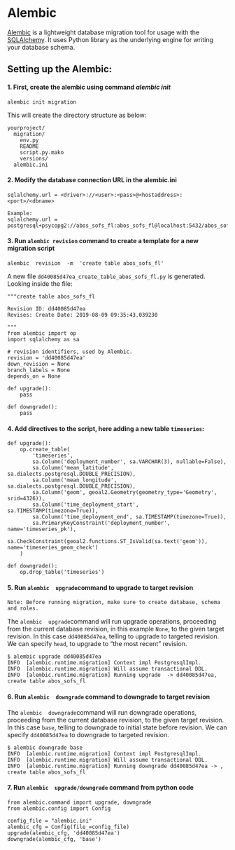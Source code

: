# Alembic

[Alembic](https://alembic.sqlalchemy.org/) is a lightweight database migration tool for usage with the [SQLAlchemy](https://www.sqlalchemy.org/). It uses Python library as the underlying engine for writing your database schema.

## Setting up the Alembic:

#### 1. First, create the alembic using command  _alembic init <name>_

    alembic init migration

This will create the directory structure as below:

    yourproject/
      migration/
        env.py
        README
        script.py.mako
        versions/ 
      alembic.ini

#### 2. Modify the database connection URL in the  alembic.ini

    sqlalchemy.url = <driver>://<user>:<pass>@<hostaddress>:<port>/<dbname>
    
    Example:
    sqlalchemy.url = postgresql+psycopg2://abos_sofs_fl:abos_sofs_fl@localhost:5432/abos_sofs_fl

#### 3. Run  `alembic revision` command  to create a template for a new migration script

    alembic  revision  -m  'create table abos_sofs_fl'

A new file  `dd40085d47ea_create_table_abos_sofs_fl.py`  is generated. Looking inside the file:


    """create table abos_sofs_fl  
      
    Revision ID: dd40085d47ea  
    Revises: Create Date: 2019-08-09 09:35:43.039230  
      
    """
    from alembic import op
    import sqlalchemy as sa
    
    # revision identifiers, used by Alembic.
    revision = 'dd40085d47ea'  
    down_revision = None  
    branch_labels = None  
    depends_on = None
    
    def upgrade():
        pass
    
    def downgrade():
        pass

#### 4. Add directives to the script, here adding a new table `timeseries`:

    def upgrade():
        op.create_table(
            'timeseries',
            sa.Column('deployment_number', sa.VARCHAR(3), nullable=False),  
		    sa.Column('mean_latitude', sa.dialects.postgresql.DOUBLE_PRECISION),  
		    sa.Column('mean_longitude', sa.dialects.postgresql.DOUBLE_PRECISION),  
		    sa.Column('geom', geoal2.Geometry(geometry_type='Geometry', srid=4326)),  
		    sa.Column('time_deployment_start', sa.TIMESTAMP(timezone=True)),  
		    sa.Column('time_deployment_end', sa.TIMESTAMP(timezone=True)),  
		    sa.PrimaryKeyConstraint('deployment_number', name='timeseries_pk'),  
		    sa.CheckConstraint(geoal2.functions.ST_IsValid(sa.text('geom')), name='timeseries_geom_check')  
		)
		    
    def downgrade():
        op.drop_table('timeseries')

#### 5. Run `alembic  upgrade`command to upgrade to target revision

    Note: Before running migration, make sure to create database, schema and roles.  

The  `alembic  upgrade`command will run upgrade operations, proceeding from the current database revision, in this example  `None`, to the given target revision.  In this case `dd40085d47ea`, telling  to upgrade to targeted revision. We can specify  `head`,  to upgrade to “the most recent” revision. 

    $ alembic upgrade dd40085d47ea
    INFO  [alembic.runtime.migration] Context impl PostgresqlImpl.
    INFO  [alembic.runtime.migration] Will assume transactional DDL.
    INFO  [alembic.runtime.migration] Running upgrade  -> dd40085d47ea, create table abos_sofs_fl

#### 6. Run `alembic  downgrade` command to downgrade to target revision

The  `alembic  downgrade`command will run downgrade operations, proceeding from the current database revision, to the given target revision.  In this case  `base`, telling to downgrade to initial state before revision. We can specify `dd40085d47ea`  to downgrade to targeted revision.

    $ alembic downgrade base
    INFO  [alembic.runtime.migration] Context impl PostgresqlImpl.
    INFO  [alembic.runtime.migration] Will assume transactional DDL.
    INFO  [alembic.runtime.migration] Running downgrade dd40085d47ea -> , create table abos_sofs_fl

#### 7. Run `alembic  upgrade/downgrade` command from python code

    from alembic.command import upgrade, downgrade  
	from alembic.config import Config  
	  
	config_file = "alembic.ini"  
	alembic_cfg = Config(file_=config_file)  
	upgrade(alembic_cfg, 'dd40085d47ea') 
	downgrade(alembic_cfg, 'base') 
	